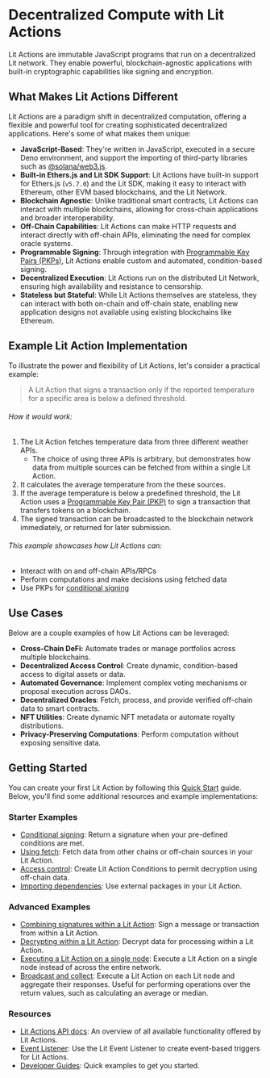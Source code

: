 # Decentralized Compute with Lit Actions

Lit Actions are immutable JavaScript programs that run on a decentralized Lit network. They enable powerful, blockchain-agnostic applications with built-in cryptographic capabilities like signing and encryption.

## What Makes Lit Actions Different

Lit Actions are a paradigm shift in decentralized computation, offering a flexible and powerful tool for creating sophisticated decentralized applications. Here's some of what makes them unique:

- **JavaScript-Based**: They're written in JavaScript, executed in a secure Deno environment, and support the importing of third-party libraries such as [@solana/web3.js](https://github.com/solana-labs/solana-web3.js).
- **Built-in Ethers.js and Lit SDK Support**: Lit Actions have built-in support for Ethers.js (`v5.7.0`) and the Lit SDK, making it easy to interact with Ethereum, other EVM based blockchains, and the Lit Network.
- **Blockchain Agnostic**: Unlike traditional smart contracts, Lit Actions can interact with multiple blockchains, allowing for cross-chain applications and broader interoperability.
- **Off-Chain Capabilities**: Lit Actions can make HTTP requests and interact directly with off-chain APIs, eliminating the need for complex oracle systems.
- **Programmable Signing**: Through integration with [Programmable Key Pairs (PKPs)](../../user-wallets/pkps/overview.md), Lit Actions enable custom and automated, condition-based signing.
- **Decentralized Execution**: Lit Actions run on the distributed Lit Network, ensuring high availability and resistance to censorship.
- **Stateless but Stateful**: While Lit Actions themselves are stateless, they can interact with both on-chain and off-chain state, enabling new application designs not available using existing blockchains like Ethereum.

## Example Lit Action Implementation

To illustrate the power and flexibility of Lit Actions, let's consider a practical example:

 > A Lit Action that signs a transaction only if the reported temperature for a specific area is below a defined threshold.

###### How it would work:

1. The Lit Action fetches temperature data from three different weather APIs.
   - The choice of using three APIs is arbitrary, but demonstrates how data from multiple sources can be fetched from within a single Lit Action.
2. It calculates the average temperature from the these sources.
3. If the average temperature is below a predefined threshold, the Lit Action uses a [Programmable Key Pair (PKP)](../../user-wallets/pkps/overview.md) to sign a transaction that transfers tokens on a blockchain.
4. The signed transaction can be broadcasted to the blockchain network immediately, or returned for later submission.

###### This example showcases how Lit Actions can:

- Interact with on and off-chain APIs/RPCs
- Perform computations and make decisions using fetched data
- Use PKPs for [conditional signing](./conditional-signing.md)

## Use Cases

Below are a couple examples of how Lit Actions can be leveraged:

- **Cross-Chain DeFi:** Automate trades or manage portfolios across multiple blockchains.
- **Decentralized Access Control**: Create dynamic, condition-based access to digital assets or data.
- **Automated Governance**: Implement complex voting mechanisms or proposal execution across DAOs.
- **Decentralized Oracles**: Fetch, process, and provide verified off-chain data to smart contracts.
- **NFT Utilities**: Create dynamic NFT metadata or automate royalty distributions.
- **Privacy-Preserving Computations**: Perform computation without exposing sensitive data.

## Getting Started

You can create your first Lit Action by following this [Quick Start](../serverless-signing/quick-start.md) guide. Below, you'll find some additional resources and example implementations:

### Starter Examples

- [Conditional signing](../serverless-signing/conditional-signing.md): Return a signature when your pre-defined conditions are met.
- [Using fetch](../serverless-signing/fetch.md): Fetch data from other chains or off-chain sources in your Lit Action.
- [Access control](../access-control/lit-action-conditions.md): Create Lit Action Conditions to permit decryption using off-chain data. 
- [Importing dependencies](../serverless-signing/dependencies.md): Use external packages in your Lit Action.

### Advanced Examples

- [Combining signatures within a Lit Action](../serverless-signing/combining-signatures.md): Sign a message or transaction from within a Lit Action.
- [Decrypting within a Lit Action](../serverless-signing/combining-decryption-shares.md): Decrypt data for processing within a Lit Action.
- [Executing a Lit Action on a single node](../serverless-signing/run-once.md): Execute a Lit Action on a single node instead of across the entire network.
- [Broadcast and collect](../serverless-signing/broadcast-and-collect.md): Execute a Lit Action on each Lit node and aggregate their responses. Useful for performing operations over the return values, such as calculating an average or median. 

### Resources

- [Lit Actions API docs](https://actions-docs.litprotocol.com/): An overview of all available functionality offered by Lit Actions.
- [Event Listener](../../tools/event-listener.md): Use the Lit Event Listener to create event-based triggers for Lit Actions.
- [Developer Guides](https://github.com/LIT-Protocol/developer-guides-code/tree/master): Quick examples to get you started. 
